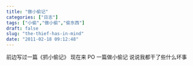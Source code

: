 ```yaml
---
title: "做小偷记"
categories: ["日志"]
tags: ["小偷","做小偷","偷东西"]
draft: false
slug: "the-thief-has-in-mind"
date: "2011-02-18 09:12:48"
---
```


前边写过一篇《抓小偷记》
现在来 PO 一篇做小偷记
说说我都干了些什么坏事

